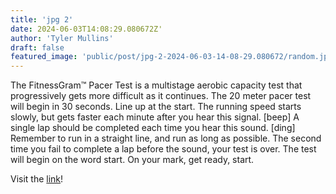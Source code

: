 ```yaml
---
title: 'jpg 2'
date: 2024-06-03T14:08:29.080672Z'
author: 'Tyler Mullins'
draft: false
featured_image: 'public/post/jpg-2-2024-06-03-14-08-29.080672/random.jpg'
---
```


The FitnessGram™ Pacer Test is a multistage aerobic capacity test that progressively gets more difficult as it continues. The 20 meter pacer test will begin in 30 seconds. Line up at the start. The running speed starts slowly, but gets faster each minute after you hear this signal. [beep] A single lap should be completed each time you hear this sound. [ding] Remember to run in a straight line, and run as long as possible. The second time you fail to complete a lap before the sound, your test is over. The test will begin on the word start. On your mark, get ready, start.

Visit the [link](https://pages.cs.wisc.edu/~harron/)!
